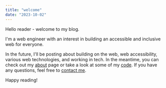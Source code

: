 ```yaml
---
title: "welcome"
date: "2023-10-02"
---
```


Hello reader - welcome to my blog.

I'm a web engineer with an interest in building an accessible and inclusive web for everyone.

In the future, I'll be posting about building on the web, web accessibility, various web technologies, and working in tech. In the meantime, you can check out my [about](https://decembergarnetsmith.com/about/) page or take a look at some of my [code](https://decembergarnetsmith.com/code/). If you have any questions, feel free to [contact me](https://decembergarnetsmith.com/contact/).

Happy reading!
